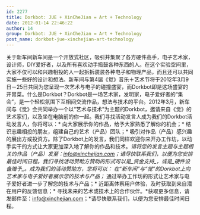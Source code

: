 ```yaml
---
id: 2277
title: Dorkbot: JUE + XinCheJian = Art + Technology
date: 2012-01-14 22:46:22
author: 14
group: Dorkbot: JUE + XinCheJian = Art + Technology
post_name: dorkbot-jue-xinchejian-art-technology
---
```


关于新车间新车间是一个开放式社区，吸引并集聚了各方硬件高手，电子艺术家，设计师，DIY爱好者，以及所有喜欢动手捣鼓各种东西的人。在这个实验空间里，大家不仅可以和兴趣相投的人一起拆拆装装各种电子和物理产品，而且还可以共同实施一些好的设计和想法。新车间与第4届《觉》音乐＋艺术节将于2012年3月9日－25日共同为您呈现一次艺术与电子的碰撞盛宴，而Dorkbot即是这场盛宴的开胃菜。什么是Dorkbot？Dorkbot是一场艺术家，发明家，电子爱好者的“集会”，是一个轻松氛围下互相间交流作品，想法与技术的平台。2012年3月，新车间与《觉》会共同举办一个以“艺术与技术”为主题的Dorkbot，邀请来自《觉》的艺术家们，以及坐在电脑前的你一起。我们寻找活动发言人成为我们的Dorkbot活动发言人，你将可以：* 向大家展示你的作品，给予大家熟悉了解你的机会；* 结识志趣相投的朋友，组建自己的艺术（产品）团队；* 吸引对作品（产品）感兴趣的展出方或投资方。除了Dorkbot上的发言，我们同样欢迎你来开办工作坊，以动手实干的方式让大家更加深入地了解你的作品和技术。*请将您的发言主题与主题相关的作品（产品）发至：info@xinchejian.com；*请尽快联系我们，以便为您安排最佳时间日程。我们寻找活动赞助方赞助的形式可以是_资金支持_，或是_硬件设备赠予_。成为我们的活动赞助方，您将可以：* 在“新车间”与“觉”的Dorkbot上向艺术家与电子爱好者展示您的技术与产品；* 通过举办工作坊的形式让艺术家与电子爱好者进一步了解您的技术与产品；* 近距离体察用户体验，及时获取到来自潜在用户的反馈信息；* 寻找未来的艺术或技术上的合作伙伴。*获取更多信息，请发邮件至：info@xinchejian.com；*请尽快联系我们，以便为您安排最佳时间日程。